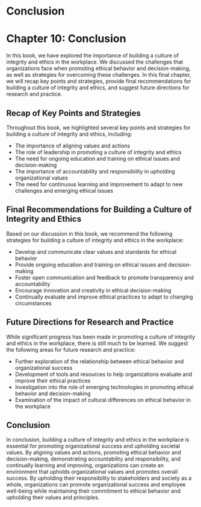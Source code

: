 # Conclusion

Chapter 10: Conclusion
======================

In this book, we have explored the importance of building a culture of integrity and ethics in the workplace. We discussed the challenges that organizations face when promoting ethical behavior and decision-making, as well as strategies for overcoming these challenges. In this final chapter, we will recap key points and strategies, provide final recommendations for building a culture of integrity and ethics, and suggest future directions for research and practice.

Recap of Key Points and Strategies
----------------------------------

Throughout this book, we highlighted several key points and strategies for building a culture of integrity and ethics, including:

* The importance of aligning values and actions
* The role of leadership in promoting a culture of integrity and ethics
* The need for ongoing education and training on ethical issues and decision-making
* The importance of accountability and responsibility in upholding organizational values
* The need for continuous learning and improvement to adapt to new challenges and emerging ethical issues

Final Recommendations for Building a Culture of Integrity and Ethics
--------------------------------------------------------------------

Based on our discussion in this book, we recommend the following strategies for building a culture of integrity and ethics in the workplace:

* Develop and communicate clear values and standards for ethical behavior
* Provide ongoing education and training on ethical issues and decision-making
* Foster open communication and feedback to promote transparency and accountability
* Encourage innovation and creativity in ethical decision-making
* Continually evaluate and improve ethical practices to adapt to changing circumstances

Future Directions for Research and Practice
-------------------------------------------

While significant progress has been made in promoting a culture of integrity and ethics in the workplace, there is still much to be learned. We suggest the following areas for future research and practice:

* Further exploration of the relationship between ethical behavior and organizational success
* Development of tools and resources to help organizations evaluate and improve their ethical practices
* Investigation into the role of emerging technologies in promoting ethical behavior and decision-making
* Examination of the impact of cultural differences on ethical behavior in the workplace

Conclusion
----------

In conclusion, building a culture of integrity and ethics in the workplace is essential for promoting organizational success and upholding societal values. By aligning values and actions, promoting ethical behavior and decision-making, demonstrating accountability and responsibility, and continually learning and improving, organizations can create an environment that upholds organizational values and promotes overall success. By upholding their responsibility to stakeholders and society as a whole, organizations can promote organizational success and employee well-being while maintaining their commitment to ethical behavior and upholding their values and principles.
